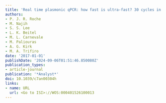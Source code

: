 ```yaml
---
title: 'Real time plasmonic qPCR: how fast is ultra-fast? 30 cycles in 54 seconds'
authors:
- P. J. R. Roche
- M. Najih
- S. S. Lee
- L. K. Beitel
- M. L. Carnevale
- M. Paliouras
- A. G. Kirk
- M. A. Trifiro
date: '2017-01-01'
publishDate: '2024-09-06T01:51:46.850080Z'
publication_types:
- article-journal
publication: '*Analyst*'
doi: 10.1039/c7an00304h
links:
- name: URL
  url: <Go to ISI>://WOS:000401526100013
---
```

